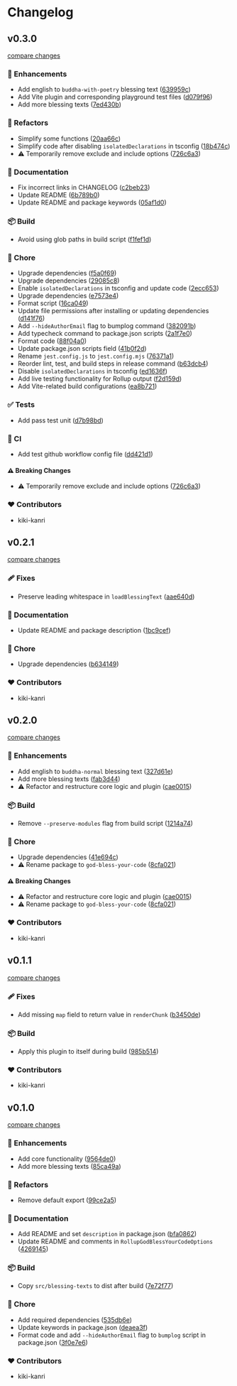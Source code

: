 # Changelog

## v0.3.0

[compare changes](https://github.com/kiki-kanri/god-bless-your-code/compare/v0.2.1...v0.3.0)

### 🚀 Enhancements

- Add english to `buddha-with-poetry` blessing text ([639959c](https://github.com/kiki-kanri/god-bless-your-code/commit/639959c))
- Add Vite plugin and corresponding playground test files ([d079f96](https://github.com/kiki-kanri/god-bless-your-code/commit/d079f96))
- Add more blessing texts ([7ed430b](https://github.com/kiki-kanri/god-bless-your-code/commit/7ed430b))

### 💅 Refactors

- Simplify some functions ([20aa66c](https://github.com/kiki-kanri/god-bless-your-code/commit/20aa66c))
- Simplify code after disabling `isolatedDeclarations` in tsconfig ([18b474c](https://github.com/kiki-kanri/god-bless-your-code/commit/18b474c))
- ⚠️ Temporarily remove exclude and include options ([726c6a3](https://github.com/kiki-kanri/god-bless-your-code/commit/726c6a3))

### 📖 Documentation

- Fix incorrect links in CHANGELOG ([c2beb23](https://github.com/kiki-kanri/god-bless-your-code/commit/c2beb23))
- Update README ([6b789b0](https://github.com/kiki-kanri/god-bless-your-code/commit/6b789b0))
- Update README and package keywords ([05af1d0](https://github.com/kiki-kanri/god-bless-your-code/commit/05af1d0))

### 📦 Build

- Avoid using glob paths in build script ([f1fef1d](https://github.com/kiki-kanri/god-bless-your-code/commit/f1fef1d))

### 🏡 Chore

- Upgrade dependencies ([f5a0f69](https://github.com/kiki-kanri/god-bless-your-code/commit/f5a0f69))
- Upgrade dependencies ([29085c8](https://github.com/kiki-kanri/god-bless-your-code/commit/29085c8))
- Enable `isolatedDeclarations` in tsconfig and update code ([2ecc653](https://github.com/kiki-kanri/god-bless-your-code/commit/2ecc653))
- Upgrade dependencies ([e7573e4](https://github.com/kiki-kanri/god-bless-your-code/commit/e7573e4))
- Format script ([16ca049](https://github.com/kiki-kanri/god-bless-your-code/commit/16ca049))
- Update file permissions after installing or updating dependencies ([d141f76](https://github.com/kiki-kanri/god-bless-your-code/commit/d141f76))
- Add `--hideAuthorEmail` flag to bumplog command ([382091b](https://github.com/kiki-kanri/god-bless-your-code/commit/382091b))
- Add typecheck command to package.json scripts ([2a1f7e0](https://github.com/kiki-kanri/god-bless-your-code/commit/2a1f7e0))
- Format code ([88f04a0](https://github.com/kiki-kanri/god-bless-your-code/commit/88f04a0))
- Update package.json scripts field ([41b0f2d](https://github.com/kiki-kanri/god-bless-your-code/commit/41b0f2d))
- Rename `jest.config.js` to `jest.config.mjs` ([76371a1](https://github.com/kiki-kanri/god-bless-your-code/commit/76371a1))
- Reorder lint, test, and build steps in release command ([b63dcb4](https://github.com/kiki-kanri/god-bless-your-code/commit/b63dcb4))
- Disable `isolatedDeclarations` in tsconfig ([ed1636f](https://github.com/kiki-kanri/god-bless-your-code/commit/ed1636f))
- Add live testing functionality for Rollup output ([f2d159d](https://github.com/kiki-kanri/god-bless-your-code/commit/f2d159d))
- Add Vite-related build configurations ([ea8b721](https://github.com/kiki-kanri/god-bless-your-code/commit/ea8b721))

### ✅ Tests

- Add pass test unit ([d7b98bd](https://github.com/kiki-kanri/god-bless-your-code/commit/d7b98bd))

### 🤖 CI

- Add test github workflow config file ([dd421d1](https://github.com/kiki-kanri/god-bless-your-code/commit/dd421d1))

#### ⚠️ Breaking Changes

- ⚠️ Temporarily remove exclude and include options ([726c6a3](https://github.com/kiki-kanri/god-bless-your-code/commit/726c6a3))

### ❤️ Contributors

- kiki-kanri

## v0.2.1

[compare changes](https://github.com/kiki-kanri/god-bless-your-code/compare/v0.2.0...v0.2.1)

### 🩹 Fixes

- Preserve leading whitespace in `loadBlessingText` ([aae640d](https://github.com/kiki-kanri/god-bless-your-code/commit/aae640d))

### 📖 Documentation

- Update README and package description ([1bc9cef](https://github.com/kiki-kanri/god-bless-your-code/commit/1bc9cef))

### 🏡 Chore

- Upgrade dependencies ([b634149](https://github.com/kiki-kanri/god-bless-your-code/commit/b634149))

### ❤️ Contributors

- kiki-kanri

## v0.2.0

[compare changes](https://github.com/kiki-kanri/god-bless-your-code/compare/v0.1.1...v0.2.0)

### 🚀 Enhancements

- Add english to `buddha-normal` blessing text ([327d61e](https://github.com/kiki-kanri/god-bless-your-code/commit/327d61e))
- Add more blessing texts ([fab3d44](https://github.com/kiki-kanri/god-bless-your-code/commit/fab3d44))
- ⚠️ Refactor and restructure core logic and plugin ([cae0015](https://github.com/kiki-kanri/god-bless-your-code/commit/cae0015))

### 📦 Build

- Remove `--preserve-modules` flag from build script ([1214a74](https://github.com/kiki-kanri/god-bless-your-code/commit/1214a74))

### 🏡 Chore

- Upgrade dependencies ([41e694c](https://github.com/kiki-kanri/god-bless-your-code/commit/41e694c))
- ⚠️ Rename package to `god-bless-your-code` ([8cfa021](https://github.com/kiki-kanri/god-bless-your-code/commit/8cfa021))

#### ⚠️ Breaking Changes

- ⚠️ Refactor and restructure core logic and plugin ([cae0015](https://github.com/kiki-kanri/god-bless-your-code/commit/cae0015))
- ⚠️ Rename package to `god-bless-your-code` ([8cfa021](https://github.com/kiki-kanri/god-bless-your-code/commit/8cfa021))

### ❤️ Contributors

- kiki-kanri

## v0.1.1

[compare changes](https://github.com/kiki-kanri/god-bless-your-code/compare/v0.1.0...v0.1.1)

### 🩹 Fixes

- Add missing `map` field to return value in `renderChunk` ([b3450de](https://github.com/kiki-kanri/god-bless-your-code/commit/b3450de))

### 📦 Build

- Apply this plugin to itself during build ([985b514](https://github.com/kiki-kanri/god-bless-your-code/commit/985b514))

### ❤️ Contributors

- kiki-kanri

## v0.1.0

[compare changes](https://github.com/kiki-kanri/god-bless-your-code/compare/662e280...v0.1.0)

### 🚀 Enhancements

- Add core functionality ([9564de0](https://github.com/kiki-kanri/god-bless-your-code/commit/9564de0))
- Add more blessing texts ([85ca49a](https://github.com/kiki-kanri/god-bless-your-code/commit/85ca49a))

### 💅 Refactors

- Remove default export ([99ce2a5](https://github.com/kiki-kanri/god-bless-your-code/commit/99ce2a5))

### 📖 Documentation

- Add README and set `description` in package.json ([bfa0862](https://github.com/kiki-kanri/god-bless-your-code/commit/bfa0862))
- Update README and comments in `RollupGodBlessYourCodeOptions` ([4269145](https://github.com/kiki-kanri/god-bless-your-code/commit/4269145))

### 📦 Build

- Copy `src/blessing-texts` to dist after build ([7e72f77](https://github.com/kiki-kanri/god-bless-your-code/commit/7e72f77))

### 🏡 Chore

- Add required dependencies ([535db6e](https://github.com/kiki-kanri/god-bless-your-code/commit/535db6e))
- Update keywords in package.json ([deaea3f](https://github.com/kiki-kanri/god-bless-your-code/commit/deaea3f))
- Format code and add `--hideAuthorEmail` flag to `bumplog` script in package.json ([3f0e7e6](https://github.com/kiki-kanri/god-bless-your-code/commit/3f0e7e6))

### ❤️ Contributors

- kiki-kanri
